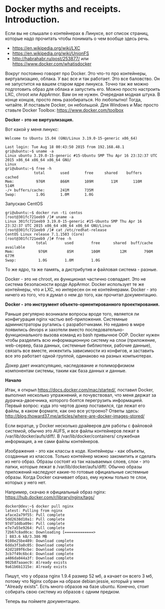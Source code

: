 Docker myths and receipts. Introduction.
========

Если вы не слышали о контейнерах в Линуксе, вот список страниц, которые надо прочитать чтобы понимать о чем вообще здесь речь.
* https://en.wikipedia.org/wiki/LXC
* https://en.wikipedia.org/wiki/UnionFS
* http://habrahabr.ru/post/253877/ или https://www.docker.com/whatisdocker

Вокруг постоянно говорят про Docker. Это что-то про контейнеры, виртуализацию, облака. У вас все и так работает. Это все баловство. Он не запустится на вашем старом ядре линукса. Точно так же можно подготовить образ для облака и запустить его. Можно просто настроить LXC, chroot или AppArmor. Вам он не нужен. Очередная модная штука. В конце концов, просто лень разобираться. 
Но любопытно! Тогда, читайте.
И поставьте Docker, он небольшой. Для Windows и Mac просто ставьте Docker Toolbox: https://www.docker.com/toolbox

**Docker - это не виртуализация.**

Вот какой у меня линукс:
```
Welcome to Ubuntu 15.04 (GNU/Linux 3.19.0-15-generic x86_64)

Last login: Tue Aug 18 00:43:50 2015 from 192.168.48.1
gri@ubuntu:~$ uname -a
Linux ubuntu 3.19.0-15-generic #15-Ubuntu SMP Thu Apr 16 23:32:37 UTC 2015 x86_64 x86_64 x86_64 GNU/                                       Linux
gri@ubuntu:~$ free -h
             total       used       free     shared    buffers     cached
Mem:          976M       866M       109M        11M       110M       514M
-/+ buffers/cache:       241M       735M
Swap:         1.0G       1.0M       1.0G
```
Запускаю CentOS
```
gri@ubuntu:~$ docker run -ti centos
[root@301fc721eeb9 /]# uname -a
Linux 301fc721eeb9 3.19.0-15-generic #15-Ubuntu SMP Thu Apr 16 23:32:37 UTC 2015 x86_64 x86_64 x86_64 GNU/Linux
[root@301fc721eeb9 /]# cat /etc/redhat-release
CentOS Linux release 7.1.1503 (Core)
[root@301fc721eeb9 /]# free -h
              total        used        free      shared  buff/cache   available
Mem:           976M         85M        100M         12M        790M        677M
Swap:          1.0G        1.0M        1.0G

```
То же ядро, та же память, а дистрибутив и файловая система - разные.

Docker - это не chroot, их функционал частично совпадает. Это не система безопасности вроде AppArmor. Docker использует те же контейнеры, что и LXC, но интересен он не контейнерами. Docker - это ничего из того, что я думал о нем до того, как прочитал документацию.

**Docker - это инструмент объекто-ориентированного проектирования.**

Раньше регулярно возникали вопросы вроде того, является ли конфигурация nginx частью веб-приложения. Системные администраторы ругались с разработчиками.
Но недавно в мире появились devops и захотели вместо последовательно-функционального вызова команд из bash привычное OOP.
Docker нужен чтобы разделить всю информационную систему на слои (приложение, web-сервер, база данных, системные библиотеки, рабочие данные), связать все вместе, инжектить зависимости из конфигов, и заставить все это работает одной группой, одинаково на разных компьютерах.

Докер дает инкапсуляцию, наследование и полиморфизмом компонентам системы, таким как база данных и данные.

**Начало**

Итак, я открыл https://docs.docker.com/mac/started/, поставил Docker, выполнил несколько упражнений, и почувствовал, что меня держат за дурачка-двоечника, которого боятся перегрузить информацией.
Первый вопрос: куда это чертов докер поставился, где лежат его файлы, в каком формате, как оно все устроено?
Ответы здесь: http://blog.thoward37.me/articles/where-are-docker-images-stored/

Если вкратце, у Docker несколько драйверов для работы с файловой системой, обычно это AUFS, и все файлы контейнеров лежат в /var/lib/docker/aufs/diff/.
В /var/lib/docker/containers/ служебная информация, а не сами файлы контейнеров.

Изображения - это как классы в коде. Контейнеры - как объекты, созданные из классов. Только контейнер можно закомитить и сделать из него образ. 
Образы состоят из так называемых слоев, слои - это папки, которые лежат в /var/lib/docker/aufs/diff/. Обычно образы приложений наследуют какие-то готовые официальные системные образы. Когда Docker скачивает образ, ему нужны только те слои, которых у него нет.

Например, скачаю я официальный образ nginx: https://hub.docker.com/r/library/nginx/tags/
```
docker@dev:~$ docker pull nginx
latest: Pulling from nginx
aface2a79f55: Pull complete
5dd2638d10a1: Pull complete
97df1ddba09e: Pull complete
e7e7a55e9264: Pull complete
72b67c8ad0ca: Downloading [=============>                                     ] 883.6 kB/3.386 MB
9108e25be489: Download complete
6dda3f3a8c05: Download complete
42d2189f6cbe: Download complete
3cb7f49c6bc4: Download complete
a486da044a3f: Download complete
902b87aaaec9: Already exists
9a61b6b1315e: Already exists
```
Пишут, что у образа nginx 1.9.4 размер 52 мб, а качает он всего 3 мб, потому что Nginx собран на образе debian:jessie, который у меня "Already exists".
Есть много образов на базе ubuntu. Конечно, стоит собирать свою систему из образов с одним предком.

Теперь вы поймете документацию.

